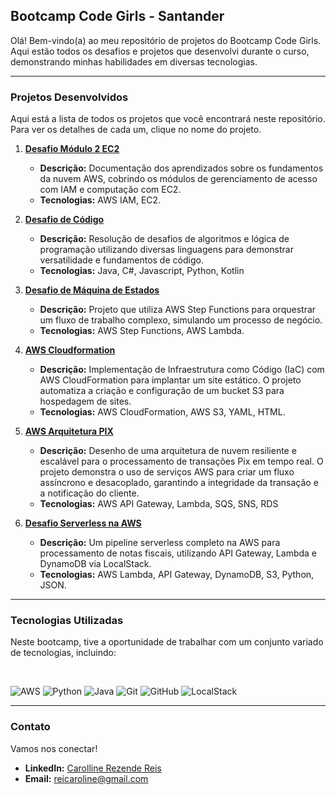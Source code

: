 ## Bootcamp Code Girls - Santander

Olá! Bem-vindo(a) ao meu repositório de projetos do Bootcamp Code Girls. Aqui estão todos os desafios e projetos que desenvolvi durante o curso, demonstrando minhas habilidades em diversas tecnologias.

---

### Projetos Desenvolvidos

Aqui está a lista de todos os projetos que você encontrará neste repositório. Para ver os detalhes de cada um, clique no nome do projeto.

1.  **[Desafio Módulo 2 EC2](./aws-desafio-modulo2/)**
    * **Descrição:** Documentação dos aprendizados sobre os fundamentos da nuvem AWS, cobrindo os módulos de gerenciamento de acesso com IAM e computação com EC2.
    * **Tecnologias:** AWS IAM, EC2.

2.  **[Desafio de Código](./desafio-code-dio/)**
    * **Descrição:** Resolução de desafios de algoritmos e lógica de programação utilizando diversas linguagens para demonstrar versatilidade e fundamentos de código.
    * **Tecnologias:** Java, C#, Javascript, Python, Kotlin

3.  **[Desafio de Máquina de Estados](./desafio-stepfunctions/)**
    * **Descrição:** Projeto que utiliza AWS Step Functions para orquestrar um fluxo de trabalho complexo, simulando um processo de negócio.
    * **Tecnologias:** AWS Step Functions, AWS Lambda.

4.  **[AWS Cloudformation](./aws-cloudformation/)**
    * **Descrição:** Implementação de Infraestrutura como Código (IaC) com AWS CloudFormation para implantar um site estático. O projeto automatiza a criação e configuração de um bucket S3 para hospedagem de sites.
    * **Tecnologias:** AWS CloudFormation, AWS S3, YAML, HTML.

5.  **[AWS Arquitetura PIX](./arquitetura-pix/)**
    * **Descrição:** Desenho de uma arquitetura de nuvem resiliente e escalável para o processamento de transações Pix em tempo real. O projeto demonstra o uso de serviços AWS para criar um fluxo assíncrono e desacoplado, garantindo a integridade da transação e a notificação do cliente.
    * **Tecnologias:** AWS API Gateway, Lambda, SQS, SNS, RDS

6.  **[Desafio Serverless na AWS](./aws-serverless/)**
    * **Descrição:** Um pipeline serverless completo na AWS para processamento de notas fiscais, utilizando API Gateway, Lambda e DynamoDB via LocalStack.
    * **Tecnologias:** AWS Lambda, API Gateway, DynamoDB, S3, Python, JSON.

---

### Tecnologias Utilizadas

Neste bootcamp, tive a oportunidade de trabalhar com um conjunto variado de tecnologias, incluindo:

<br>

![AWS](https://img.shields.io/badge/AWS-%23232F3E.svg?style=for-the-badge&logo=amazon-aws&logoColor=white)
![Python](https://img.shields.io/badge/python-3670A0?style=for-the-badge&logo=python&logoColor=ffdd54)
![Java](https://img.shields.io/badge/java-%23ED8B00.svg?style=for-the-badge&logo=openjdk&logoColor=white)
![Git](https://img.shields.io/badge/git-%23F05033.svg?style=for-the-badge&logo=git&logoColor=white)
![GitHub](https://img.shields.io/badge/github-%23121011.svg?style=for-the-badge&logo=github&logoColor=white)
![LocalStack](https://img.shields.io/badge/LocalStack-009900?style=for-the-badge&logo=localstack&logoColor=white)

---

### Contato

Vamos nos conectar!

* **LinkedIn:** [Carolline Rezende Reis](https://www.linkedin.com/in/carollinereis/)
* **Email:** reicaroline@gmail.com